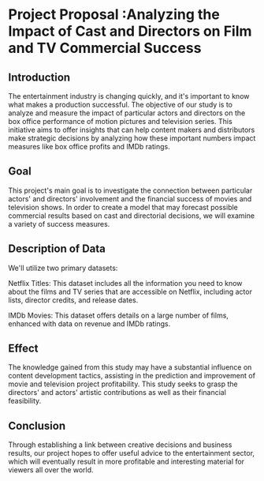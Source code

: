 # Project Proposal :Analyzing the Impact of Cast and Directors on Film and TV Commercial Success

## Introduction

The entertainment industry is changing quickly, and it's important to know what makes a production successful. The objective of our study is to analyze and measure the impact of particular actors and directors on the box office performance of motion pictures and television series. 
This initiative aims to offer insights that can help content makers and distributors make strategic decisions by analyzing how these important numbers impact measures like box office profits and IMDb ratings.

## Goal

This project's main goal is to investigate the connection between particular actors' and directors' involvement and the financial success of movies and television shows. In order to create a model that may forecast possible commercial results based on cast and directorial decisions, we will examine a variety of success measures.

## Description of Data

We'll utilize two primary datasets:

Netflix Titles: This dataset includes all the information you need to know about the films and TV series that are accessible on Netflix, including actor lists, director credits, and release dates.

IMDb Movies: This dataset offers details on a large number of films, enhanced with data on revenue and IMDb ratings.

## Effect

The knowledge gained from this study may have a substantial influence on content development tactics, assisting in the prediction and improvement of movie and television project profitability. This study seeks to grasp the directors' and actors' artistic contributions as well as their financial feasibility.

## Conclusion

Through establishing a link between creative decisions and business results, our project hopes to offer useful advice to the entertainment sector, which will eventually result in more profitable and interesting material for viewers all over the world.

